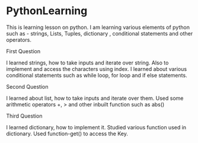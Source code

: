 # PythonLearning
This is learning lesson on python. I am learning various elements of python such as - strings, Lists, Tuples, dictionary , conditional statements and other operators.

First Question 

I learned strings, how to take inputs and iterate over string.
Also to implement and access the characters using index.
I learned about various conditional statements such as while loop, for loop and if else statements.

Second Question

I learned about list, how to take inputs and iterate over them.
Used some arithmetic operators +, > and other inbuilt function such as abs()

Third Question

I learned dictionary, how to implement it.
Studied various function used in dictionary.
Used function-get() to access the Key.
